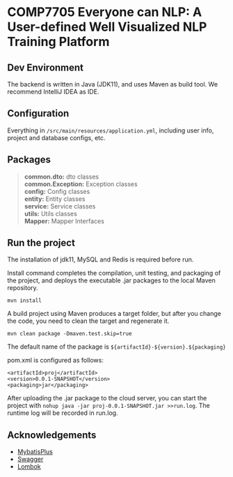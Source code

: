 # COMP7705 Everyone can NLP: A User-defined Well Visualized NLP Training Platform


## Dev Environment

The backend is written in Java (JDK11), and uses Maven as build tool. We recommend IntelliJ IDEA as IDE.

## Configuration

Everything in `/src/main/resources/application.yml`, including user info, project and database configs, etc.

## Packages

> **common.dto:** dto classes  
> **common.Exception:** Exception classes  
> **config:** Config classes  
> **entity:** Entity classes    
> **service:** Service classes  
> **utils:** Utils classes  
> **Mapper:** Mapper Interfaces

## Run the project

The installation of jdk11, MySQL and Redis is required before run.

Install command completes the compilation, unit testing, and packaging of the project, and deploys the executable .jar packages to the local Maven repository.

`mvn install`

A build project using Maven produces a target folder, but after you change the code, you need to clean the target and regenerate it.

`mvn clean package -Dmaven.test.skip=true`

The default name of the package is `${artifactId}-${version}.${packaging}`

pom.xml is configured as follows:

```
<artifactId>proj</artifactId>
<version>0.0.1-SNAPSHOT</version>
<packaging>jar</packaging>
```

After uploading the .jar package to the cloud server, you can start the project with `nohup java -jar proj-0.0.1-SNAPSHOT.jar >>run.log`. The runtime log will be recorded in run.log.

## Acknowledgements

- [MybatisPlus](https://github.com/baomidou/mybatis-plus)
- [Swagger](https://github.com/swagger-api)
- [Lombok](https://github.com/rzwitserloot)
